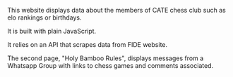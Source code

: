 This website displays data about the members of CATE chess club such as elo rankings or birthdays.

It is built with plain JavaScript.

It relies on an API that scrapes data from FIDE website.

The second page, "Holy Bamboo Rules", displays messages from a Whatsapp Group with links to chess games and comments associated. 
